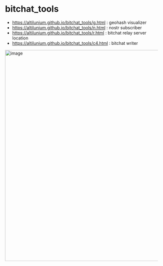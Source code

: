# bitchat_tools

* https://altilunium.github.io/bitchat_tools/g.html : geohash visualizer
* https://altilunium.github.io/bitchat_tools/n.html : nostr subscriber
* https://altilunium.github.io/bitchat_tools/r.html : bitchat relay server location
* https://altilunium.github.io/bitchat_tools/c4.html : bitchat writer


<img width="989" height="693" alt="image" src="https://github.com/user-attachments/assets/5c3f0217-8f26-4427-9ff8-491b37832767" />
